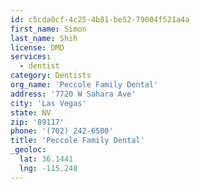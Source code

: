 ```yaml
---
id: c5cda0cf-4c25-4b81-be52-79004f521a4a
first_name: Simon
last_name: Shih
license: DMD
services:
  - dentist
category: Dentists
org_name: 'Peccole Family Dental'
address: '7720 W Sahara Ave'
city: 'Las Vegas'
state: NV
zip: '89117'
phone: '(702) 242-6500'
title: 'Peccole Family Dental'
_geoloc:
  lat: 36.1441
  lng: -115.248
---
```

